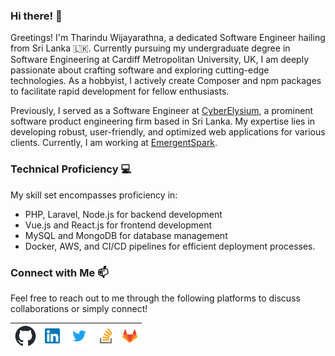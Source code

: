 ### Hi there! 👋

Greetings! I'm Tharindu Wijayarathna, a dedicated Software Engineer hailing from Sri Lanka 🇱🇰. Currently pursuing my undergraduate degree in Software Engineering at Cardiff Metropolitan University, UK, I am deeply passionate about crafting software and exploring cutting-edge technologies. As a hobbyist, I actively create Composer and npm packages to facilitate rapid development for fellow enthusiasts.

Previously, I served as a Software Engineer at [CyberElysium](https://cyberelysium.com/), a prominent software product engineering firm based in Sri Lanka. My expertise lies in developing robust, user-friendly, and optimized web applications for various clients. Currently, I am working at [EmergentSpark](https://emergentspark.com).

### Technical Proficiency 💻

My skill set encompasses proficiency in:
- PHP, Laravel, Node.js for backend development
- Vue.js and React.js for frontend development
- MySQL and MongoDB for database management
- Docker, AWS, and CI/CD pipelines for efficient deployment processes.

### Connect with Me 📫

Feel free to reach out to me through the following platforms to discuss collaborations or simply connect!

| [<img src="img/github-mark.png" alt="github logo" width="34">](https://github.com/TharinduWijayarathna) | [<img src="img/linkedin.png" alt="linkedin logo" width="24">](https://www.linkedin.com/in/tharindu-wijayarathna/) | [<img src="img/twitter.png" alt="twitter logo" width="34">](https://twitter.com/TharinduWijaya4) | [<img src="img/stack.svg" alt="stack logo" width="24">](https://stackoverflow.com/users/17042914/tharindu-wijayarathna) | [<img src="img/gitlab.png" alt="gitlab logo" width="24">](https://gitlab.com/TharinduCK)
|---|---|---|---|---|
